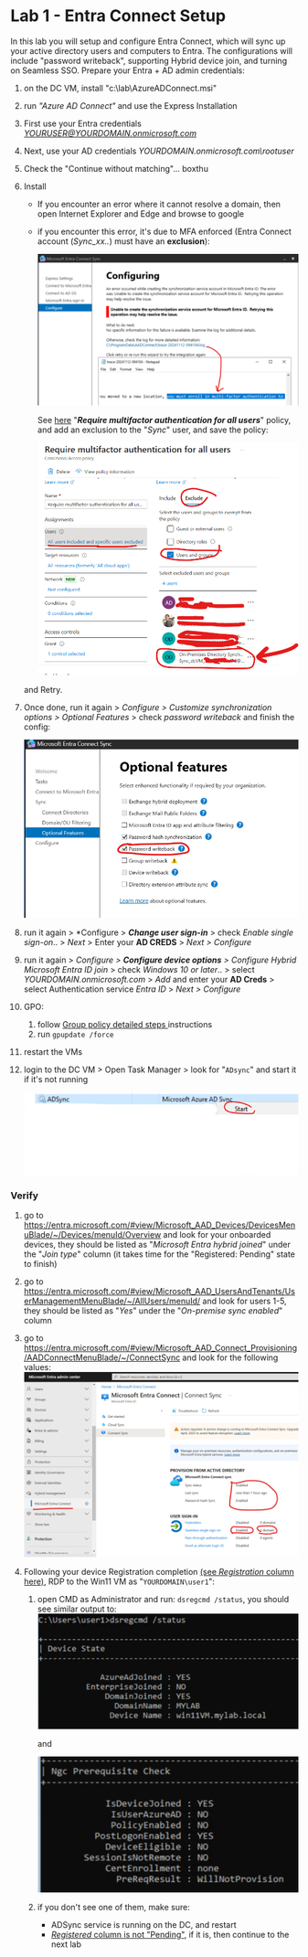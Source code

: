 # Lab 1 - Entra Connect Setup
In this lab you will setup and configure Entra Connect, which will sync up your active directory users and computers to Entra.
The configurations will include "password writeback", supporting Hybrid device join, and turning on Seamless SSO.
Prepare your Entra + AD admin credentials:
1. on the DC VM, install "c:\lab\AzureADConnect.msi"

1. run *"Azure AD Connect"* and use the Express Installation
1. First use your Entra credentials *YOURUSER@YOURDOMAIN.onmicrosoft.com*
1. Next, use your AD credentials *YOURDOMAIN.onmicrosoft.com\rootuser*
1. Check the "Continue without matching"... boxthu
1. Install

    * If you encounter an error where it cannot resolve a domain, then open Internet Explorer and Edge and browse to google
    * if you encounter this error, it's due to MFA enforced (Entra Connect account (*Sync_xx..*) must have an **exclusion**):

        ![mfa](pics/mfa.png)

        See [here](pics/https://entra.microsoft.com/#view/Microsoft_AAD_ConditionalAccess/ConditionalAccessBlade/~/Policies/fromNav/) "***Require multifactor authentication for all users***" policy,   
        and add an exclusion to the "*Sync*" user, and save the policy: 

        ![add_mfa_exclusion](pics/fix_mfa.png)

    and Retry.
1. Once done, run it again > *Configure > Customize synchronization options > Optional Features* > check *password writeback* and finish the config: 

    !["password writeback"](pics/pass_writeback.png)

4. run it again > *Configure > ***Change user sign-in*** >  check *Enable single sign-on*.. > *Next* > Enter your **AD CREDS** > *Next > Configure*

5. run it again > *Configure > ***Configure device options*** > Configure Hybrid Microsoft Entra ID join* > check *Windows 10 or later*.. > select *YOURDOMAIN.onmicrosoft.com* > *Add* and enter your **AD Creds** > select Authentication service *Entra ID* > *Next > Configure*

6. GPO:
    1. follow  [Group policy detailed steps
](https://learn.microsoft.com/en-us/entra/identity/hybrid/connect/how-to-connect-sso-quick-start#group-policy-detailed-steps) instructions 
    2. run ```gpupdate /force``` 

6. restart the VMs

7. login to the DC VM > Open Task Manager > look for "```ADsync```" and start it if it's not running

    ![alt text](pics/adsyncservice.png)

### Verify
1. go to https://entra.microsoft.com/#view/Microsoft_AAD_Devices/DevicesMenuBlade/~/Devices/menuId/Overview and look for your onboarded devices, they should be listed as "*Microsoft Entra hybrid joined*" under the "*Join type*" column (it takes time for the "Registered: Pending" state to finish)

2. go to https://entra.microsoft.com/#view/Microsoft_AAD_UsersAndTenants/UserManagementMenuBlade/~/AllUsers/menuId/ and look for users 1-5, they should be listed as "*Yes*" under the "*On-premise sync enabled*" column

3. go to https://entra.microsoft.com/#view/Microsoft_AAD_Connect_Provisioning/AADConnectMenuBlade/~/ConnectSync and look for the following values: 
    ![connect](pics/connect_validation.png)

4. Following your device Registration completion [(see *Registration* column here)](https://entra.microsoft.com/#view/Microsoft_AAD_Devices/DevicesMenuBlade/~/Devices/menuId/Overview), RDP to the Win11 VM as "``YOURDOMAIN\user1``":
    1. open CMD as Administrator and run: ```dsregcmd /status```, you should see similar output to:
        ![dsreg](pics/dsregcmd_status_1.png)

        and 

        ![dsreg2](pics/dsregcmd_status_2.png)
    2. if you don't see one of them, make sure:
        - ADSync service is running on the DC, and restart
        - [*Registered* column is not "Pending"](https://entra.microsoft.com/#view/Microsoft_AAD_Devices/DevicesMenuBlade/~/Devices/menuId/), if it is, then continue to the next lab
